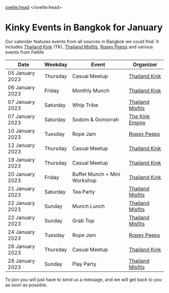<script lang="ts">
  import Contact from '$lib/Contact.svelte';
</script>

<svelte:head>
	<title>Kinky Events in Bangkok</title>
	<meta name="description" content="All kinky events for this month in Bangkok including all other communities" />
</svelte:head>

# Kinky Events in Bangkok for January

Our calendar features events from all sources in Bangkok we could find.
It includes [Thailand Kink](/communities/ThailandKink) (TK), [Thailand Misfits](/communities/ThailandMisfits), [Ropey Peeps](/communities/ThailandRopeyPeeps) and various events from Fetlife

| Date | Weekday | Event | Organizer |
| ----------- | ----------- | ----------- | ----------- |
| 05 January 2023 | Thursday | Casual Meetup | [Thailand Kink](/communities/ThailandKink) |
| 06 January 2023 | Friday | Monthly Munch | [Thailand Kink](/communities/ThailandKink) |
| 07 January 2023 | Saturday | Whip Tribe | [Thailand Misfits](/communities/ThailandMisfits) |
| 07 January 2023 | Saturday | Sodom & Gomorrah | [The Kink Empire](/communities/KinkEmpire) |
| 10 January 2023 | Tuesday | Rope Jam | [Ropey Peeps](/communities/ThailandRopeyPeeps) |
| 12 January 2023 | Thursday | Casual Meetup | [Thailand Kink](/communities/ThailandKink) |
| 19 January 2023 | Thursday | Casual Meetup | [Thailand Kink](/communities/ThailandKink) |
| 20 January 2023 | Friday | Buffet Munch + Mini Workshop | [Thailand Kink](/communities/ThailandKink) |
| 21 January 2023 | Saturday | Tea Party | [Thailand Misfits](/communities/ThailandMisfits) |
| 22 January 2023 | Sunday | Munch Lunch | [Thailand Misfits](/communities/ThailandMisfits) |
| 22 January 2023 | Sunday | Grab Top | [Thailand Misfits](/communities/ThailandMisfits) |
| 24 January 2023 | Tuesday | Rope Jam | [Ropey Peeps](/communities/ThailandRopeyPeeps) |
| 26 January 2023 | Thursday | Casual Meetup | [Thailand Kink](/communities/ThailandKink) |
| 28 January 2023 | Sunday | Play Party | [Thailand Misfits](/communities/ThailandMisfits) |


To join you will just have to send us a message, and we will get back to you as soon as possible.

<Contact />